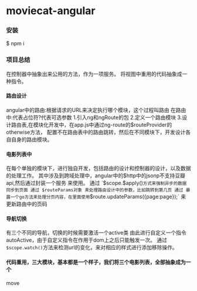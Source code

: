 #  moviecat-angular
### 安装
$ npm i

### 项目总结
在控制器中抽象出来公用的方法，作为一项服务。
将视图中重用的代码抽象成一种指令。
#### 路由设计
angular中的路由:根据请求的URL来决定执行哪个模块，这个过程叫路由
在路由中:代表占位符?代表可选参数
1.引入ng和ngRoute的包
2.定义一个路由模块
3.设计路由表,在模块化开发中，在app.js中通过ng-route的$routeProvider的otherwise方法，
配置不在路由表中的路由跳转，然后在不同模块下，开发设计各自自身的路由模块。
#### 电影列表中
在每个单独的模块下，进行独自开发，包括路由的设计和控制器的设计，以及数据的处理工作。
其中涉及到跨域处理中，angular中的$http中的jsonp不支持豆瓣api,然后通过封装一个服务
来使用。
通过 `$scope.$apply()` 方式来强制异步的数据同步到页面
通过 $routeParams对象 来处理路由设计中的参数，比如跳转到第几页
通过 暴露一个go方法来处理分页内容，在里面使用 `$route.updateParams({page:page});`
来更新路由中的页码
#### 导航切换
有三个不同的导航，切换的时候需要激活一个active类
由此进行自定义一个指令autoActive，由于自定义指令在作用于dom上之后只能触发一次。
通过`$scope.watch()`方法来检测url的变化，来对相应的样式进行添加移除操作。

#### 代码重用，三大模块，基本都是一个样子，我们将三个电影列表，全部抽象成为一个
move
